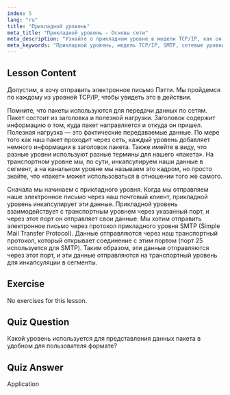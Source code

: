 ```yaml
---
index: 5
lang: "ru"
title: "Прикладной уровень"
meta_title: "Прикладной уровень - Основы сети"
meta_description: "Узнайте о прикладном уровне в модели TCP/IP, как он обрабатывает данные для электронной почты (SMTP), и его роли в сетевой коммуникации. Разберитесь в сетевых уровнях."
meta_keywords: "Прикладной уровень, модель TCP/IP, SMTP, сетевые уровни, сети Linux, руководство для начинающих, сетевая коммуникация"
---
```


## Lesson Content

Допустим, я хочу отправить электронное письмо Пэтти. Мы пройдемся по каждому из уровней TCP/IP, чтобы увидеть это в действии.

Помните, что пакеты используются для передачи данных по сетям. Пакет состоит из заголовка и полезной нагрузки. Заголовок содержит информацию о том, куда пакет направляется и откуда он пришел. Полезная нагрузка — это фактические передаваемые данные. По мере того как наш пакет проходит через сеть, каждый уровень добавляет немного информации в заголовок пакета. Также имейте в виду, что разные уровни используют разные термины для нашего «пакета». На транспортном уровне мы, по сути, инкапсулируем наши данные в сегмент, а на канальном уровне мы называем это кадром, но просто знайте, что «пакет» может использоваться в отношении того же самого.

Сначала мы начинаем с прикладного уровня. Когда мы отправляем наше электронное письмо через наш почтовый клиент, прикладной уровень инкапсулирует эти данные. Прикладной уровень взаимодействует с транспортным уровнем через указанный порт, и через этот порт он отправляет свои данные. Мы хотим отправить электронное письмо через протокол прикладного уровня SMTP (Simple Mail Transfer Protocol). Данные отправляются через наш транспортный протокол, который открывает соединение с этим портом (порт 25 используется для SMTP). Таким образом, эти данные отправляются через этот порт, и эти данные отправляются на транспортный уровень для инкапсуляции в сегменты.

## Exercise

No exercises for this lesson.

## Quiz Question

Какой уровень используется для представления данных пакета в удобном для пользователя формате?

## Quiz Answer

Application
